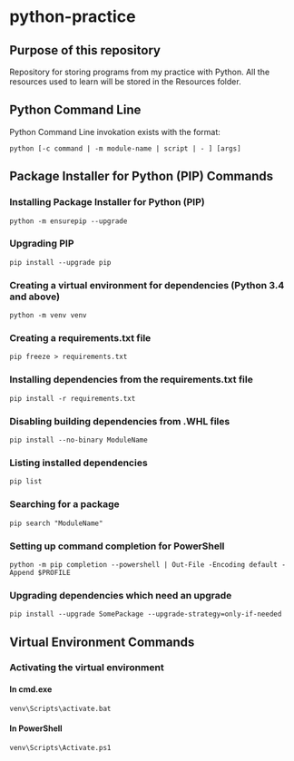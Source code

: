 # python-practice

## Purpose of this repository
Repository for storing programs from my practice with Python. All the resources used to learn will be stored in the Resources folder.

## Python Command Line
Python Command Line invokation exists with the format:

`
python [-c command | -m module-name | script | - ] [args]
`


## Package Installer for Python (PIP) Commands 
### Installing Package Installer for Python (PIP)
```
python -m ensurepip --upgrade
```

### Upgrading PIP
```
pip install --upgrade pip
```

### Creating a virtual environment for dependencies (Python 3.4 and above)
```
python -m venv venv
```

### Creating a requirements.txt file
```
pip freeze > requirements.txt
```

### Installing dependencies from the requirements.txt file
```
pip install -r requirements.txt
```

### Disabling building dependencies from .WHL files
```
pip install --no-binary ModuleName
```

### Listing installed dependencies
```
pip list
```

### Searching for a package
```
pip search "ModuleName"
```

### Setting up command completion for PowerShell
```
python -m pip completion --powershell | Out-File -Encoding default -Append $PROFILE
```

### Upgrading dependencies which need an upgrade
```
pip install --upgrade SomePackage --upgrade-strategy=only-if-needed
```

## Virtual Environment Commands

### Activating the virtual environment
#### In cmd.exe
```
venv\Scripts\activate.bat
```

#### In PowerShell
```
venv\Scripts\Activate.ps1
```

